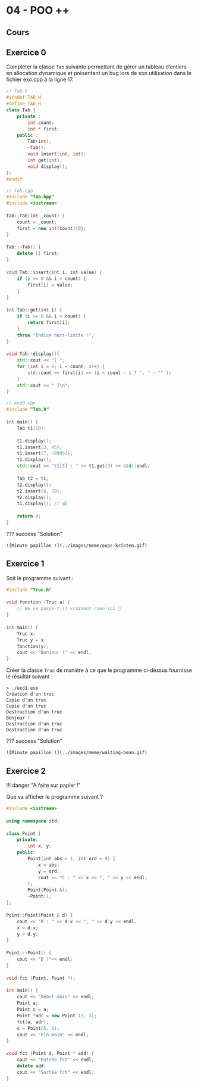 # 04 - POO ++

## Cours

<object class="fullScreenAble" data="../../pdf/cours/bts1/bts2_03_constructeur_recopie.pdf" type="application/pdf"></object>

## Exercice 0

Compléter la classe `Tab` suivante permettant de gérer un tableau d’entiers en allocation dynamique et présentant un bug lors de son utilisation  dans le fichier exo.cpp à la ligne 17.
    
```cpp
// Tab.h
#ifndef TAB_H
#define TAB_H
class Tab {
    private :
        int count;
        int * first;
    public :
        Tab(int);
        ~Tab();
        void insert(int, int);
        int get(int);
        void display();
};
#endif
```

```cpp
// Tab.cpp
#include "Tab.hpp"
#include <iostream>

Tab::Tab(int _count) {
    count = _count;
    first = new int[count]{0};
}

Tab::~Tab() {
    delete [] first;
}

void Tab::insert(int i, int value) {
    if (i >= 0 && i < count) {
        first[i] = value;
    }
}

int Tab::get(int i) {
    if (i >= 0 && i < count) {
        return first[i];
    }
    throw "Indice hors-limite !";
}

void Tab::display(){
    std::cout << "[ ";
    for (int i = 0; i < count; i++) {
        std::cout << first[i] << (i < count - 1 ? ", " : "" );
    }
    std::cout << " ]\n";
}
```

```cpp  linenums="1"
// exo0.cpp
#include "Tab.h"

int main() {
    Tab t1(10);

    t1.display();
    t1.insert(3, 45);
    t1.insert(7, -89053);
    t1.display();
    std::cout << "t1[3] : " << t1.get(3) << std::endl;

    Tab t2 = t1;
    t2.display();
    t2.insert(6, 78);
    t2.display();
    t1.display(); // 😱

    return 0;
}
```
    
??? success "Solution"
    
    ![Minute papillon !](../images/meme/oups-kristen.gif) 

## Exercice 1

Soit le programme suivant :

```cpp
#include "Truc.h"

void fonction (Truc a) {
	// Ne se passe-t-il vraiment rien ici 🤔
}

int main() {
    Truc x;
    Truc y = x;
    fonction(y);
    cout << "Bonjour !" << endl;
}
```

Créer la classe `Truc` de manière à ce que le programme ci-dessus fournisse le résultat suivant :

```
> ./exo1.exe
Création d'un truc
Copie d'un truc
Copie d'un truc
Destruction d'un truc
Bonjour !
Destruction d'un truc
Destruction d'un truc
```


??? success "Solution"
    
    ![Minute papillon !](../images/meme/waiting-bean.gif) 

## Exercice 2

!!! danger "A faire sur papier !"

Que va afficher le programme suivant ?

```cpp
#include <iostream>

using namespace std;

class Point {
    private:
        int x, y;
    public:
        Point(int abs = 1, int ord = 0) {
            x = abs;
            y = ord;
            cout << "C : " << x << ", " << y << endl;
        };
        Point(Point &);
        ~Point();
};

Point::Point(Point & d) {
    cout << "R : " << d.x << ", " << d.y << endl;
    x = d.x;
    y = d.y;
}

Point::~Point() {
    cout << "D !"<< endl;
}

void fct (Point, Point *);

int main() {
    cout << "Début main" << endl;
    Point a;
    Point c = a;
    Point *adr = new Point (3, 3);
    fct(a, adr);
    c = Point(5, 5);
    cout << "Fin main" << endl;
}

void fct (Point d, Point * add) {
    cout << "Entrée fct" << endl;
    delete add;
    cout << "Sortie fct" << endl;
}
```
